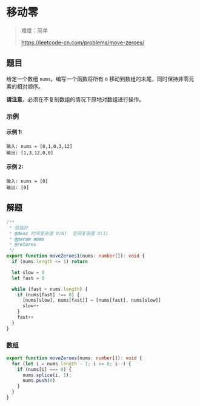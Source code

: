 # 移动零

> 难度：简单
>
> https://leetcode-cn.com/problems/move-zeroes/

## 题目

给定一个数组 `nums`，编写一个函数将所有 `0` 移动到数组的末尾，同时保持非零元素的相对顺序。

**请注意**，必须在不复制数组的情况下原地对数组进行操作。

### 示例

#### 示例 1:

```
输入: nums = [0,1,0,3,12]
输出: [1,3,12,0,0]
```

#### 示例 2:

```
输入: nums = [0]
输出: [0]
```

## 解题

```ts
/**
 * 双指针
 * @desc 时间复杂度 O(N)  空间复杂度 O(1)
 * @param nums
 * @returns
 */
export function moveZeroes1(nums: number[]): void {
  if (nums.length <= 1) return

  let slow = 0
  let fast = 0

  while (fast < nums.length) {
    if (nums[fast] !== 0) {
      [nums[slow], nums[fast]] = [nums[fast], nums[slow]]
      slow++
    }
    fast++
  }
}
```

### 数组

```ts
export function moveZeroes(nums: number[]): void {
  for (let i = nums.length - 1; i >= 0; i--) {
    if (nums[i] === 0) {
      nums.splice(i, 1);
      nums.push(0)
    }
  }
}
```